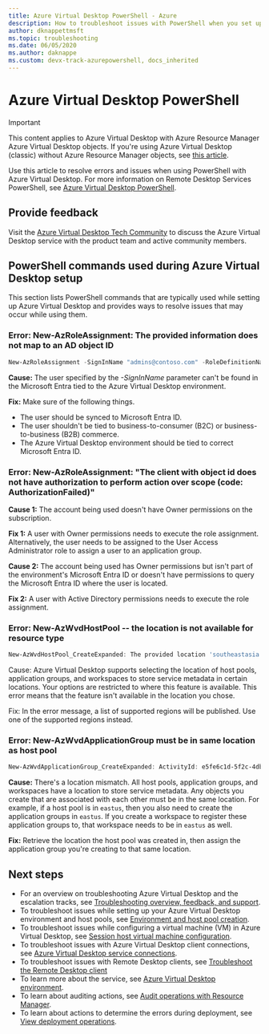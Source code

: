 ```yaml
---
title: Azure Virtual Desktop PowerShell - Azure
description: How to troubleshoot issues with PowerShell when you set up an Azure Virtual Desktop environment.
author: dknappettmsft
ms.topic: troubleshooting
ms.date: 06/05/2020
ms.author: daknappe
ms.custom: devx-track-azurepowershell, docs_inherited
---
```

# Azure Virtual Desktop PowerShell

>[!IMPORTANT]
>This content applies to Azure Virtual Desktop with Azure Resource Manager Azure Virtual Desktop objects. If you're using Azure Virtual Desktop (classic) without Azure Resource Manager objects, see [this article](./virtual-desktop-fall-2019/troubleshoot-powershell-2019.md).

Use this article to resolve errors and issues when using PowerShell with Azure Virtual Desktop. For more information on Remote Desktop Services PowerShell, see [Azure Virtual Desktop PowerShell](/powershell/windows-virtual-desktop/overview).

## Provide feedback

Visit the [Azure Virtual Desktop Tech Community](https://techcommunity.microsoft.com/t5/azure-virtual-desktop/bd-p/AzureVirtualDesktopForum) to discuss the Azure Virtual Desktop service with the product team and active community members.

## PowerShell commands used during Azure Virtual Desktop setup

This section lists PowerShell commands that are typically used while setting up Azure Virtual Desktop and provides ways to resolve issues that may occur while using them.

### Error: New-AzRoleAssignment: The provided information does not map to an AD object ID

```powershell
New-AzRoleAssignment -SignInName "admins@contoso.com" -RoleDefinitionName "Desktop Virtualization User" -ResourceName "0301HP-DAG" -ResourceGroupName 0301RG -ResourceType 'Microsoft.DesktopVirtualization/applicationGroups'
```

**Cause:** The user specified by the *-SignInName* parameter can't be found in the Microsoft Entra tied to the Azure Virtual Desktop environment.

**Fix:** Make sure of the following things.

- The user should be synced to Microsoft Entra ID.
- The user shouldn't be tied to business-to-consumer (B2C) or business-to-business (B2B) commerce.
- The Azure Virtual Desktop environment should be tied to correct Microsoft Entra ID.

### Error: New-AzRoleAssignment: "The client with object id does not have authorization to perform action over scope (code: AuthorizationFailed)"

**Cause 1:** The account being used doesn't have Owner permissions on the subscription.

**Fix 1:** A user with Owner permissions needs to execute the role assignment. Alternatively, the user needs to be assigned to the User Access Administrator role to assign a user to an application group.

**Cause 2:** The account being used has Owner permissions but isn't part of the environment's Microsoft Entra ID or doesn't have permissions to query the Microsoft Entra ID where the user is located.

**Fix 2:** A user with Active Directory permissions needs to execute the role assignment.

### Error: New-AzWvdHostPool -- the location is not available for resource type

```powershell
New-AzWvdHostPool_CreateExpanded: The provided location 'southeastasia' is not available for resource type 'Microsoft.DesktopVirtualization/hostpools'. List of available regions for the resource type is 'eastus,eastus2,westus,westus2,northcentralus,southcentralus,westcentralus,centralus'.
```

Cause: Azure Virtual Desktop supports selecting the location of host pools, application groups, and workspaces to store service metadata in certain locations. Your options are restricted to where this feature is available. This error means that the feature isn't available in the location you chose.

Fix: In the error message, a list of supported regions will be published. Use one of the supported regions instead.

### Error: New-AzWvdApplicationGroup must be in same location as host pool

```powershell
New-AzWvdApplicationGroup_CreateExpanded: ActivityId: e5fe6c1d-5f2c-4db9-817d-e423b8b7d168 Error: ApplicationGroup must be in same location as associated HostPool
```

**Cause:** There's a location mismatch. All host pools, application groups, and workspaces have a location to store service metadata. Any objects you create that are associated with each other must be in the same location. For example, if a host pool is in `eastus`, then you also need to create the application groups in `eastus`. If you create a workspace to register these application groups to, that workspace needs to be in `eastus` as well.

**Fix:** Retrieve the location the host pool was created in, then assign the application group you're creating to that same location.

## Next steps

- For an overview on troubleshooting Azure Virtual Desktop and the escalation tracks, see [Troubleshooting overview, feedback, and support](troubleshoot-set-up-overview.md).
- To troubleshoot issues while setting up your Azure Virtual Desktop environment and host pools, see [Environment and host pool creation](troubleshoot-set-up-issues.md).
- To troubleshoot issues while configuring a virtual machine (VM) in Azure Virtual Desktop, see [Session host virtual machine configuration](troubleshoot-vm-configuration.md).
- To troubleshoot issues with Azure Virtual Desktop client connections, see [Azure Virtual Desktop service connections](troubleshoot-service-connection.md).
- To troubleshoot issues with Remote Desktop clients, see [Troubleshoot the Remote Desktop client](troubleshoot-client-windows.md)
- To learn more about the service, see [Azure Virtual Desktop environment](environment-setup.md).
- To learn about auditing actions, see [Audit operations with Resource Manager](../azure-monitor/essentials/activity-log.md).
- To learn about actions to determine the errors during deployment, see [View deployment operations](../azure-resource-manager/templates/deployment-history.md).
